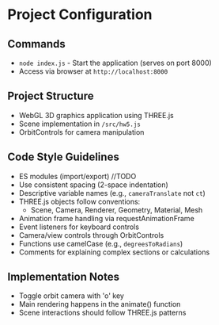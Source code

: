 # Project Configuration

## Commands
- `node index.js` - Start the application (serves on port 8000)
- Access via browser at `http://localhost:8000`

## Project Structure
- WebGL 3D graphics application using THREE.js
- Scene implementation in `/src/hw5.js`
- OrbitControls for camera manipulation

## Code Style Guidelines
- ES modules (import/export) //TODO
- Use consistent spacing (2-space indentation)
- Descriptive variable names (e.g., `cameraTranslate` not `ct`)
- THREE.js objects follow conventions:
  - Scene, Camera, Renderer, Geometry, Material, Mesh
- Animation frame handling via requestAnimationFrame
- Event listeners for keyboard controls
- Camera/view controls through OrbitControls
- Functions use camelCase (e.g., `degreesToRadians`)
- Comments for explaining complex sections or calculations

## Implementation Notes
- Toggle orbit camera with 'o' key
- Main rendering happens in the animate() function
- Scene interactions should follow THREE.js patterns